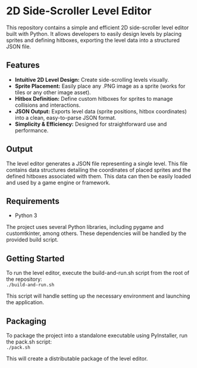 # **2D Side-Scroller Level Editor**

This repository contains a simple and efficient 2D side-scroller level editor built with Python. It allows developers to easily design levels by placing sprites and defining hitboxes, exporting the level data into a structured JSON file.

## **Features**

* **Intuitive 2D Level Design:** Create side-scrolling levels visually.  
* **Sprite Placement:** Easily place any .PNG image as a sprite (works for tiles or any other image asset).  
* **Hitbox Definition:** Define custom hitboxes for sprites to manage collisions and interactions.  
* **JSON Output:** Exports level data (sprite positions, hitbox coordinates) into a clean, easy-to-parse JSON format.  
* **Simplicity & Efficiency:** Designed for straightforward use and performance.

## **Output**

The level editor generates a JSON file representing a single level. This file contains data structures detailing the coordinates of placed sprites and the defined hitboxes associated with them. This data can then be easily loaded and used by a game engine or framework.

## **Requirements**

* Python 3

The project uses several Python libraries, including pygame and customtkinter, among others. These dependencies will be handled by the provided build script.

## **Getting Started**

To run the level editor, execute the build-and-run.sh script from the root of the repository:  
`./build-and-run.sh`

This script will handle setting up the necessary environment and launching the application.

## **Packaging**

To package the project into a standalone executable using PyInstaller, run the pack.sh script:  
`./pack.sh`

This will create a distributable package of the level editor.